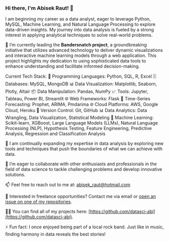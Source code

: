 ### Hi there, I'm Abisek Raut! 👋

I am beginning my career as a data analyst, eager to leverage Python, MySQL, Machine Learning, and Natural Language Processing to explore data-driven insights. My journey into data analysis is fueled by a strong interest in applying analytical techniques to solve real-world problems.

🔭 I’m currently leading the **Bandersnatch project**, a groundbreaking initiative that utilizes advanced technology to deliver dynamic visualizations and interactive machine learning models through a web application. This project highlights my dedication to using sophisticated data tools to enhance understanding and facilitate informed decision-making.

Current Tech Stack:
🐍 Programming Languages: Python, SQL, R, Excel
🗄️ Databases: MySQL, MongoDB
📊 Data Visualization: Matplotlib, Seaborn, Plotly, Altair
📦 Data Manipulation: Pandas, NumPy
📈 Tools: Jupyter, Tableau, Power BI, Streamlit
🌐 Web Frameworks: Flask
🔮 Time-Series Forecasting: Prophet, ARIMA, Pmdarima
🌐 Cloud Platforms: AWS, Google Cloud, Heroku
🔧 Version Control: Git, GitHub
📊 Data Analytics: Data Wrangling, Data Visualization, Statistical Modeling
🤖 Machine Learning: Scikit-learn, XGBoost, Large Language Models (LLMs), Natural Language 
                                    Processing (NLP), Hypothesis Testing, Feature Engineering, Predictive Analysis, 
                                    Regression and Classification Analysis

🌱 I am continually expanding my expertise in data analysis by exploring new tools and techniques that push the boundaries of what we can achieve with data.

👯 I’m eager to collaborate with other enthusiasts and professionals in the field of data science to tackle challenging problems and develop innovative solutions.

📫 Feel free to reach out to me at: [abisek_raut@hotmail.com](mailto:abisek_raut@hotmail.com)

💼 Interested in freelance opportunities? Contact me via email or [open an issue on one of my repositories](https://github.com/datasci-abi).

👨‍💻 You can find all of my projects here: [https://github.com/datasci-abi](https://github.com/datasci-abi).

⚡ Fun fact: I once enjoyed being part of a local rock band. Just like in music, finding harmony in data reveals the best stories!
